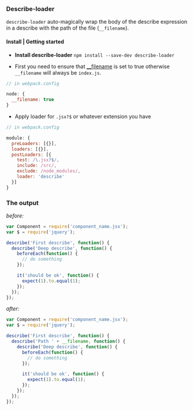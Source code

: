 ### Describe-loader

`describe-loader` auto-magically wrap the body of the describe expression in a describe with the path of the file (`__filename`).

#### Install | Getting started

- __Install describe-loader__
`npm install --save-dev describe-loader`

- First you need to ensure that [__filename](https://webpack.github.io/docs/api-in-modules.html#__filename) is set to true otherwise `__filename` will always be `index.js`.

```javascript
// in webpack.config

node: {
  __filename: true
}
```

- Apply loader for `.jsx?$` or whatever extension you have

```javascript
// in webpack.config

module: {
  preLoaders: [{}],
  loaders: [{}],
  postLoaders: [{
    test: /\.jsx?$/,
    include: /src/,
    exclude: /node_modules/,
    loader: 'describe'
  }]
}
```


### The output

_before:_
```javascript
var Component = require('component_name.jsx');
var $ = require('jquery');

describe('First describe', function() {
  describe('Deep describe', function() {
    beforeEach(function() {
      // do something
    });

    it('should be ok', function() {
      expect(1).to.equal(1);
    });
  });
});
```
_after:_
```javascript
var Component = require('component_name.jsx');
var $ = require('jquery');

describe('First describe', function() {
  describe('Path ' + __filename, function() {
    describe('Deep describe', function() {
      beforeEach(function() {
        // do something
      });

      it('should be ok', function() {
        expect(1).to.equal(1);
      });
    });
  });
});
```
